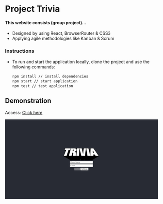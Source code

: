 # Project Trivia

#### This website consists (group project)...

* Designed by using React, BrowserRouter & CSS3
* Applying agile methodologies like Kanban & Scrum

### Instructions
* To run and start the application locally, clone the project and use the following commands:

  ```
  npm install // install dependencies
  npm start // start application
  npm test // test application
  ```

## Demonstration
Access: [Click here]()

![To access](https://github.com/PirminP/trivia/blob/main/trivia.png)
